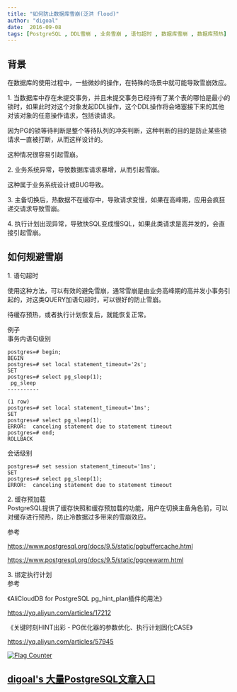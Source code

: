 ```yaml
---
title: "如何防止数据库雪崩(泛洪 flood)"
author: "digoal"
date:  2016-09-08
tags: [PostgreSQL , DDL雪崩 , 业务雪崩 , 语句超时 , 数据库雪崩 , 数据库预热]
---
```

## 背景  
在数据库的使用过程中，一些微妙的操作，在特殊的场景中就可能导致雪崩效应。  
  
1\. 当数据库中存在未提交事务，并且未提交事务已经持有了某个表的哪怕是最小的锁时，如果此时对这个对象发起DDL操作，这个DDL操作将会堵塞接下来的其他对该对象的任意操作请求，包括读请求。  
  
因为PG的锁等待判断是整个等待队列的冲突判断，这种判断的目的是防止某些锁请求一直被打断，从而这样设计的。  
  
这种情况很容易引起雪崩。  
  
2\. 业务系统异常，导致数据库请求暴增，从而引起雪崩。  
  
这种属于业务系统设计或BUG导致。  
  
3\. 主备切换后，热数据不在缓存中，导致请求变慢，如果在高峰期，应用会疯狂递交请求导致雪崩。  
  
4\. 执行计划出现异常，导致快SQL变成慢SQL，如果此类请求是高并发的，会直接引起雪崩。  
  
## 如何规避雪崩
1\. 语句超时  
  
使用这种方法，可以有效的避免雪崩，通常雪崩是由业务高峰期的高并发小事务引起的，对这类QUERY加语句超时，可以很好的防止雪崩。  
  
待缓存预热，或者执行计划恢复后，就能恢复正常。  
  
例子  
事务内语句级别  
```
postgres=# begin;
BEGIN
postgres=# set local statement_timeout='2s';
SET
postgres=# select pg_sleep(1);
 pg_sleep 
----------
 
(1 row)
postgres=# set local statement_timeout='1ms';
SET
postgres=# select pg_sleep(1);
ERROR:  canceling statement due to statement timeout
postgres=# end;
ROLLBACK
```
  
会话级别  
```
postgres=# set session statement_timeout='1ms';
SET
postgres=# select pg_sleep(1);
ERROR:  canceling statement due to statement timeout
```
  
2\. 缓存预加载  
PostgreSQL提供了缓存快照和缓存预加载的功能，用户在切换主备角色前，可以对缓存进行预热，防止冷数据过多带来的雪崩效应。  
    
参考  
  
https://www.postgresql.org/docs/9.5/static/pgbuffercache.html  
  
https://www.postgresql.org/docs/9.5/static/pgprewarm.html  
    
3\. 绑定执行计划  
参考    
  
《AliCloudDB for PostgreSQL pg_hint_plan插件的用法》    
  
https://yq.aliyun.com/articles/17212  
  
《关键时刻HINT出彩 - PG优化器的参数优化、执行计划固化CASE》    
  
https://yq.aliyun.com/articles/57945  
  
  
      
  
  
<a rel="nofollow" href="http://info.flagcounter.com/h9V1"  ><img src="http://s03.flagcounter.com/count/h9V1/bg_FFFFFF/txt_000000/border_CCCCCC/columns_2/maxflags_12/viewers_0/labels_0/pageviews_0/flags_0/"  alt="Flag Counter"  border="0"  ></a>  
  
  
  
  
  
  
## [digoal's 大量PostgreSQL文章入口](https://github.com/digoal/blog/blob/master/README.md "22709685feb7cab07d30f30387f0a9ae")
  
